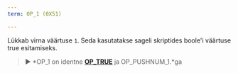 ```yaml
---
term: OP_1 (0X51)

---
```

Lükkab virna väärtuse `1`. Seda kasutatakse sageli skriptides boole'i väärtuse true esitamiseks.

> ► *OP_1 on identne **[OP_TRUE](/dictionnaire/O.md#op_true-0x51)** ja OP_PUSHNUM_1.*ga